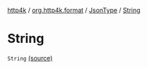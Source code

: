 [http4k](../../index.md) / [org.http4k.format](../index.md) / [JsonType](index.md) / [String](./-string.md)

# String

`String` [(source)](https://github.com/http4k/http4k/blob/master/http4k-core/src/main/kotlin/org/http4k/format/Json.kt#L88)